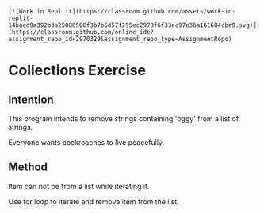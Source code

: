 ```[![Work in Repl.it](https://classroom.github.com/assets/work-in-replit-14baed9a392b3a25080506f3b7b6d57f295ec2978f6f33ec97e36a161684cbe9.svg)](https://classroom.github.com/online_ide?assignment_repo_id=2970329&assignment_repo_type=AssignmentRepo)```

# Collections Exercise

## Intention

This program intends to remove strings containing 'oggy' from a list of strings.

Everyone wants cockroaches to live peacefully.

## Method

Item can not be from a list while iterating it.

Use for loop to iterate and remove item from the list.
